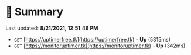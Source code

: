 # 📖 Summary
Last updated: **8/21/2021, 12:51:46 PM**

- `GET` [https://uptimerfree.tk](https://uptimerfree.tk) - **Up** (5315ms)
- `GET` [https://monitoruptimer.tk](https://monitoruptimer.tk) - **Up** (342ms)
